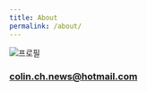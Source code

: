 ```yaml
---
title: About
permalink: /about/
---
```


![프로필](images/2018-03-28-1.PNG)

### colin.ch.news@hotmail.com

